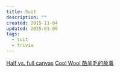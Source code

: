 ```yaml
---
title: Suit
description: ""
created: 2015-11-04
updated: 2025-01-09
tags:
  - suit
  - trivia
---
```


[Half vs. full canvas](https://www.oliverwicks.com/article/half-vs-full-canvas)
[Cool Wool 酷羊毛的故事](https://www.merino.com/cn/wool/the-fibre/story-of-cool-wool/)
